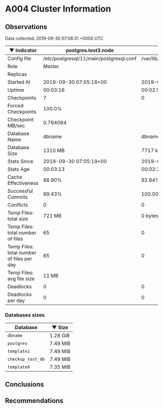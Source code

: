 # A004 Cluster Information #

## Observations ##
Data collected: 2019-09-30 07:08:31 +0000 UTC  

|&#9660;&nbsp;Indicator | postgres.test3.node | postgres.test1.node | postgres.test2.node |
|--------|-------|-------- |-------- |
|Config file |/etc/postgresql/11/main/postgresql.conf|/var/lib/postgresql/11/data1/postgresql.conf|/var/lib/postgresql/11/data2/postgresql.conf|
|Role |Master|<no value>|<no value>|
|Replicas ||<no value>|<no value>|
|Started At |2019-09-30&nbsp;07:05:16+00|2019-09-30 07:05:22+00|2019-09-30 07:05:26+00|
|Uptime |00:03:16|00:02:57|00:02:59|
|Checkpoints |7|0|0|
|Forced Checkpoints |100.0%|<no value>|<no value>|
|Checkpoint MB/sec |0.764084|<no value>|<no value>|
|Database Name |dbname|dbname|dbname|
|Database Size |1310&nbsp;MB|7717 kB|7701 kB|
|Stats Since |2019-09-30&nbsp;07:05:19+00|2019-09-30 07:05:44+00|2019-09-30 07:05:44+00|
|Stats Age |00:03:13|00:02:35|00:02:42|
|Cache Effectiveness |88.90%|92.64%|92.64%|
|Successful Commits |99.43%|100.00%|100.00%|
|Conflicts |0|0|0|
|Temp Files: total size |721&nbsp;MB|0 bytes|0 bytes|
|Temp Files: total number of files |65|0|0|
|Temp Files: total number of files per day |65|0|0|
|Temp Files: avg file size |11&nbsp;MB|<no value>|<no value>|
|Deadlocks |0|0|0|
|Deadlocks per day |0|0|0|


### Databases sizes ###

| Database | &#9660;&nbsp;Size |
|----------|--------|
| `dbname` | 1.28&nbsp;GiB |
| `postgres` | 7.49&nbsp;MiB |
| `template1` | 7.49&nbsp;MiB |
| `checkup_test_db` | 7.49&nbsp;MiB |
| `template0` | 7.35&nbsp;MiB |


## Conclusions ##


## Recommendations ##

